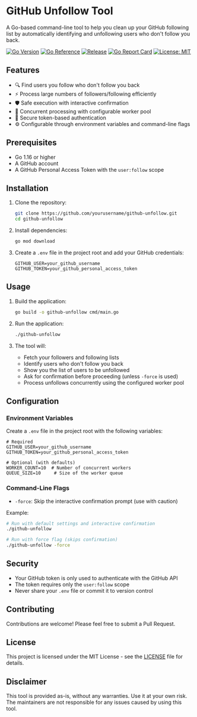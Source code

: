 # GitHub Unfollow Tool

A Go-based command-line tool to help you clean up your GitHub following list by automatically identifying and unfollowing users who don't follow you back.

[![Go Version](https://img.shields.io/badge/go-1.21+-blue?logo=go)](https://golang.org/)
[![Go Reference](https://pkg.go.dev/badge/github.com/dbunt1tled/github-unfollow.svg)](https://pkg.go.dev/github.com/dbunt1tled/github-unfollow)
[![Release](https://img.shields.io/github/v/release/dbunt1tled/github-unfollow)](https://github.com/dbunt1tled/github-unfollow/releases)
[![Go Report Card](https://goreportcard.com/badge/github.com/dbunt1tled/github-unfollow)](https://goreportcard.com/report/github.com/dbunt1tled/github-unfollow)
[![License: MIT](https://img.shields.io/badge/License-MIT-yellow.svg)](https://opensource.org/licenses/MIT)

## Features

- 🔍 Find users you follow who don't follow you back
- ⚡ Process large numbers of followers/following efficiently
- 🛡️ Safe execution with interactive confirmation
- 🚀 Concurrent processing with configurable worker pool
- 🔐 Secure token-based authentication
- ⚙️ Configurable through environment variables and command-line flags

## Prerequisites

- Go 1.16 or higher
- A GitHub account
- A GitHub Personal Access Token with the `user:follow` scope

## Installation

1. Clone the repository:
   ```bash
   git clone https://github.com/yourusername/github-unfollow.git
   cd github-unfollow
   ```

2. Install dependencies:
   ```bash
   go mod download
   ```

3. Create a `.env` file in the project root and add your GitHub credentials:
   ```
   GITHUB_USER=your_github_username
   GITHUB_TOKEN=your_github_personal_access_token
   ```

## Usage

1. Build the application:
   ```bash
   go build -o github-unfollow cmd/main.go
   ```

2. Run the application:
   ```bash
   ./github-unfollow
   ```

3. The tool will:
   - Fetch your followers and following lists
   - Identify users who don't follow you back
   - Show you the list of users to be unfollowed
   - Ask for confirmation before proceeding (unless `-force` is used)
   - Process unfollows concurrently using the configured worker pool

## Configuration

### Environment Variables
Create a `.env` file in the project root with the following variables:

```
# Required
GITHUB_USER=your_github_username
GITHUB_TOKEN=your_github_personal_access_token

# Optional (with defaults)
WORKER_COUNT=10  # Number of concurrent workers
QUEUE_SIZE=10     # Size of the worker queue
```

### Command-Line Flags

- `-force`: Skip the interactive confirmation prompt (use with caution)

Example:
```bash
# Run with default settings and interactive confirmation
./github-unfollow

# Run with force flag (skips confirmation)
./github-unfollow -force
```

## Security

- Your GitHub token is only used to authenticate with the GitHub API
- The token requires only the `user:follow` scope
- Never share your `.env` file or commit it to version control

## Contributing

Contributions are welcome! Please feel free to submit a Pull Request.

## License

This project is licensed under the MIT License - see the [LICENSE](LICENSE) file for details.

## Disclaimer

This tool is provided as-is, without any warranties. Use it at your own risk. The maintainers are not responsible for any issues caused by using this tool.

